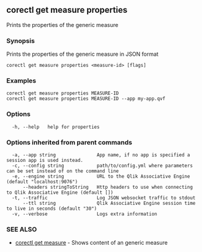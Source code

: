 ## corectl get measure properties

Prints the properties of the generic measure

### Synopsis

Prints the properties of the generic measure in JSON format

```
corectl get measure properties <measure-id> [flags]
```

### Examples

```
corectl get measure properties MEASURE-ID
corectl get measure properties MEASURE-ID --app my-app.qvf
```

### Options

```
  -h, --help   help for properties
```

### Options inherited from parent commands

```
  -a, --app string               App name, if no app is specified a session app is used instead.
  -c, --config string            path/to/config.yml where parameters can be set instead of on the command line
  -e, --engine string            URL to the Qlik Associative Engine (default "localhost:9076")
      --headers stringToString   Http headers to use when connecting to Qlik Associative Engine (default [])
  -t, --traffic                  Log JSON websocket traffic to stdout
      --ttl string               Qlik Associative Engine session time to live in seconds (default "30")
  -v, --verbose                  Logs extra information
```

### SEE ALSO

* [corectl get measure](corectl_get_measure.md)	 - Shows content of an generic measure

